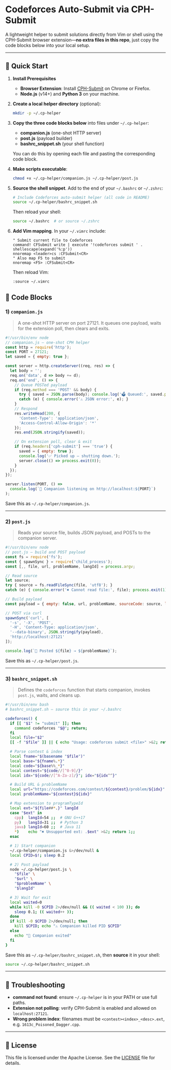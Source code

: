 # Codeforces Auto-Submit via CPH-Submit

A lightweight helper to submit solutions directly from Vim or shell using the CPH-Submit browser extension—**no extra files in this repo**, just copy the code blocks below into your local setup.

---

## 🚀 Quick Start

1. **Install Prerequisites**
   - **Browser Extension**: Install [CPH-Submit](https://github.com/agrawal-d/cph-submit) on Chrome or Firefox.
   - **Node.js** (v14+) and **Python 3** on your machine.
2. **Create a local helper directory** (optional):
   ```bash
   mkdir -p ~/.cp-helper
   ```
3. **Copy the three code blocks below** into files under `~/.cp-helper`:
   - **companion.js** (one-shot HTTP server)
   - **post.js** (payload builder)
   - **bashrc_snippet.sh** (your shell function)

   You can do this by opening each file and pasting the corresponding code block.

4. **Make scripts executable**:
   ```bash
   chmod +x ~/.cp-helper/companion.js ~/.cp-helper/post.js
   ```

5. **Source the shell snippet**. Add to the end of your `~/.bashrc` or `~/.zshrc`:
   ```bash
   # Include Codeforces auto-submit helper (all code in README)
   source ~/.cp-helper/bashrc_snippet.sh
   ```
   Then reload your shell:
   ```bash
   source ~/.bashrc  # or source ~/.zshrc
   ```

6. **Add Vim mapping**. In your `~/.vimrc` include:
   ```vim
   " Submit current file to Codeforces
   command! CFSubmit write | execute '!codeforces submit ' . shellescape(expand('%:p'))
   nnoremap <leader>cs :CFSubmit<CR>
   " Also map F5 to submit
   nnoremap <F5> :CFSubmit<CR>
   ```
   Then reload Vim:
   ```vim
   :source ~/.vimrc
   ```

## 🔧 Code Blocks

### 1) `companion.js`

> A one-shot HTTP server on port 27121. It queues one payload, waits for the extension poll, then clears and exits.

```js
#!/usr/bin/env node
// companion.js — one-shot CPH helper
const http = require('http');
const PORT = 27121;
let saved = { empty: true };

const server = http.createServer((req, res) => {
  let body = '';
  req.on('data', d => body += d);
  req.on('end', () => {
    // Queue POSTed payload
    if (req.method === 'POST' && body) {
      try { saved = JSON.parse(body); console.log('🗳 Queued:', saved.problemName); }
      catch (e) { console.error('⚠ JSON error:', e); }
    }
    // Respond
    res.writeHead(200, {
      'Content-Type': 'application/json',
      'Access-Control-Allow-Origin': '*'
    });
    res.end(JSON.stringify(saved));

    // On extension poll, clear & exit
    if (req.headers['cph-submit'] === 'true') {
      saved = { empty: true };
      console.log('✅ Picked up — shutting down.');
      server.close(() => process.exit(0));
    }
  });
});

server.listen(PORT, () =>
  console.log(`🚀 Companion listening on http://localhost:${PORT}`)
);
```

Save this as `~/.cp-helper/companion.js`.

---

### 2) `post.js`

> Reads your source file, builds JSON payload, and POSTs to the companion server.

```js
#!/usr/bin/env node
// post.js — build and POST payload
const fs = require('fs');
const { spawnSync } = require('child_process');
const [,, file, url, problemName, langId] = process.argv;

// Read source
let source;
try { source = fs.readFileSync(file, 'utf8'); }
catch (e) { console.error('✖ Cannot read file:', file); process.exit(1); }

// Build payload
const payload = { empty: false, url, problemName, sourceCode: source, languageId: Number(langId) };

// POST via curl
spawnSync('curl', [
  '-s', '-X', 'POST',
  '-H', 'Content-Type: application/json',
  '--data-binary', JSON.stringify(payload),
  'http://localhost:27121'
]);

console.log(`📝 Posted ${file} → ${problemName}`);
```

Save this as `~/.cp-helper/post.js`.

---

### 3) `bashrc_snippet.sh`

> Defines the `codeforces` function that starts companion, invokes `post.js`, waits, and cleans up.

```bash
#!/usr/bin/env bash
# bashrc_snippet.sh — source this in your ~/.bashrc

codeforces() {
  if [[ "$1" != "submit" ]]; then
    command codeforces "$@"; return;
  fi
  local file="$2"
  [[ -f "$file" ]] || { echo "Usage: codeforces submit <file>" >&2; return 1; }

  # Parse contest & index
  local fname="$(basename "$file")"
  local base="${fname%.*}"
  local code="${base%%_*}"
  local contest="${code//[^0-9]/}"
  local idx="${code//[^A-Za-z]/}"; idx="${idx^^}"

  # Build URL & problemName
  local url="https://codeforces.com/contest/${contest}/problem/${idx}"
  local problemName="${contest}${idx}"

  # Map extension to programTypeId
  local ext="${file##*.}" langId
  case "$ext" in
    cpp)  langId=54 ;;  # GNU G++17
    py)   langId=31 ;;  # Python 3
    java) langId=60 ;;  # Java 11
    *)    echo "✖ Unsupported ext: .$ext" >&2; return 1;;
  esac

  # 1) Start companion
  ~/.cp-helper/companion.js &>/dev/null &
  local CPID=$!; sleep 0.2

  # 2) Post payload
  node ~/.cp-helper/post.js \
    "$file" \
    "$url" \
    "$problemName" \
    "$langId"

  # 3) Wait for exit
  local waited=0
  while kill -0 $CPID 2>/dev/null && (( waited < 100 )); do
    sleep 0.1; (( waited++ ));
  done
  if kill -0 $CPID 2>/dev/null; then
    kill $CPID; echo "⚠ Companion killed PID $CPID"
  else
    echo "🚀 Companion exited"
  fi
}
```

Save this as `~/.cp-helper/bashrc_snippet.sh`, then **source** it in your shell:

```bash
source ~/.cp-helper/bashrc_snippet.sh
```

---

## 📝 Troubleshooting

- **command not found**: ensure `~/.cp-helper` is in your PATH or use full paths.
- **Extension not polling**: verify CPH-Submit is enabled and allowed on `localhost:27121`.
- **Wrong problem index**: filenames must be `<contest><index>_<desc>.ext`, e.g. `1613c_Poisoned_Dagger.cpp`.

---

## 📄 License

This file is licensed under the Apache License. See the [LICENSE](LICENSE) file for details.

